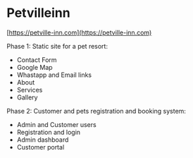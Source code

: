 # Petvilleinn

[https://petville-inn.com](https://petville-inn.com)

Phase 1: Static site for a pet resort:
* Contact Form
* Google Map
* Whastapp and Email links
* About
* Services
* Gallery

Phase 2: Customer and pets registration and booking system:
* Admin and Customer users
* Registration and login
* Admin dashboard
* Customer portal


 
